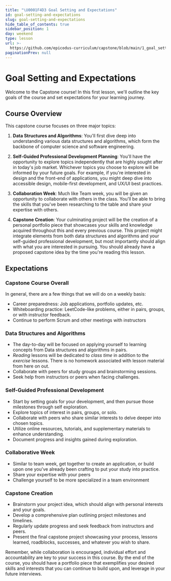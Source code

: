 ```yaml
---
title: "\U0001F4D3 Goal Setting and Expectations"
id: goal-setting-and-expectations
slug: goal-setting-and-expectations
hide_table_of_contents: true
sidebar_position: 1
day: weekend
type: lesson
url: >-
  https://github.com/epicodus-curriculum/capstone/blob/main/1_goal_settings_and_expectations.md
paginationPrev: null
---
```


# Goal Setting and Expectations

Welcome to the Capstone course! In this first lesson, we'll outline the key goals of the course and set expectations for your learning journey.

## Course Overview

This capstone course focuses on three major topics:

1. **Data Structures and Algorithms**: You'll first dive deep into understanding various data structures and algorithms, which form the backbone of computer science and software engineering.

2. **Self-Guided Professional Development Planning**: You'll have the opportunity to explore topics independently that are highly sought after in today's job market. Whichever topics you choose to explore will be informed by your future goals. For example, if you're interested in design and the front-end of applications, you might deep dive into accessible design, mobile-first development, and UX/UI best practices. 

3. **Collaboration Week**: Much like Team week, you will be given an opportunity to collaborate with others in the class. You'll be able to bring the skills that you've been researching to the table and share your expertise with others.

4. **Capstone Creation**: Your culminating project will be the creation of a personal portfolio piece that showcases your skills and knowledge acquired throughout this and every previous course. This project might integrate elements from both data structures and algorithms and your self-guided professional development, but most importantly should align with what you are interested in pursuing. You should already have a proposed capstone idea by the time you're reading this lesson.

## Expectations

### Capstone Course Overall

In general, there are a few things that we will do on a weekly basis:

- Career preparedness: Job applications, portfolio updates, etc.
- Whiteboarding practice: LeetCode-like problems, either in pairs, groups, or with instructor feedback. 
- Continue to perform Scrum and other meetings with instructors

### Data Structures and Algorithms

- The day-to-day will be focused on applying yourself to learning concepts from Data structures and algorithms in pairs.
- *Reading* lessons will be dedicated to *class time* in addition to the *exercise* lessons. There is no homework associated with lesson material from here on out.
- Collaborate with peers for study groups and brainstorming sessions.
- Seek help from instructors or peers when facing challenges.

### Self-Guided Professional Development

- Start by setting goals for your development, and then pursue those milestones through self exploration.
- Explore topics of interest in pairs, groups, or solo.
- Collaborate with peers who share similar interests to delve deeper into chosen topics.
- Utilize online resources, tutorials, and supplementary materials to enhance understanding.
- Document progress and insights gained during exploration. 

### Collaborative Week

- Similar to team week, get together to create an application, or build upon one you've already been crafting to put your study into practice.
- Share your expertise with your peers
- Challenge yourself to be more specialized in a team environment


### Capstone Creation

- Brainstorm your project idea, which should align with personal interests and your goals.
- Develop a comprehensive plan outlining project milestones and timelines.
- Regularly update progress and seek feedback from instructors and peers.
- Present the final capstone project showcasing your process, lessons learned, roadblocks, successes, and whatever you wish to share. 

Remember, while collaboration is encouraged, individual effort and accountability are key to your success in this course. By the end of the course, you should have a portfolio piece that exemplifies your desired skills and interests that you can continue to build upon, and leverage in your future interviews. 

